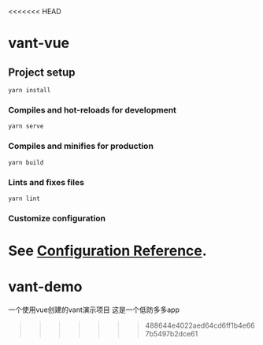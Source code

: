 <<<<<<< HEAD
# vant-vue

## Project setup
```
yarn install
```

### Compiles and hot-reloads for development
```
yarn serve
```

### Compiles and minifies for production
```
yarn build
```

### Lints and fixes files
```
yarn lint
```

### Customize configuration
See [Configuration Reference](https://cli.vuejs.org/config/).
=======
# vant-demo
一个使用vue创建的vant演示项目
这是一个低防多多app
>>>>>>> 488644e4022aed64cd6ff1b4e667b5497b2dce61
